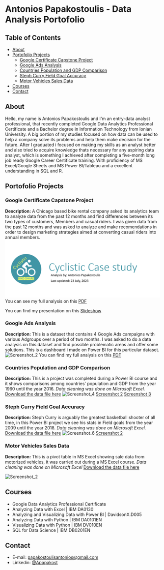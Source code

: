 # Antonios Papakostoulis - Data Analysis Portofolio

## Table of Contents
- [About](#about)
- [Portofolio Projects](#portofolio-projects)
  + [Google Certificate Capstone Project](#google-certificate-capstone-project)
  + [Google Ads Analysis](#google-ads-analysis)
  + [Countries Population and GDP Comparison](#countries-population-and-gdp-comparison)
  + [Steph Curry Field Goal Accuracy](#steph-curry-field-goal-accuracy)
  + [Motor Vehicles Sales Data](#motor-vehicles-sales-data)
- [Courses](#courses)
- [Contact](#contact)

## About

Hello, my name is Antonios Papakostoulis and I'm an entry-data analyst professional, that recently completed Google Data Analytics Professional Certificate and a Bachelor degree in Information Technology from Ionian University. A big portion of my studies focused on how data can be used to help a company solve its problems and help them make decision for the future. After I graduated i focused on making my skills as an analyst better and also tried to acquire knowledge thats necessary for any aspiring data analyst, which is something I achieved after completing a five-month long job ready Google Career Certificate training. With proficiency of MS Excel/Google Sheets and MS Power BI/Tableau and a excellent understanding in SQL and R.
## Portofolio Projects

### Google Certificate Capstone Project
**Description:** A Chicago based bike rental company asked its analytics team to analyze data from the past 12 months and find differences between its two types of customers, Members and casual riders. I was given data from the past 12 months  and was asked to analyze and make recomendations in order to design marketing strategies aimed at converting casual riders into annual members. 
![](https://github.com/Antonis-Papakostoulis/Data-analytics-projects/blob/main/Screenshot_12.png)
You can see my full analysis on this [PDF](https://github.com/Antonis-Papakostoulis/Data-analytics-projects/blob/main/Cyclistic%20Case%20Study%20Google%20Capstone-Antonios%20Papakostoulis.pdf)

You can find my presentation on this [Slideshow](https://docs.google.com/presentation/d/1zONP6abP2eG1tnKDtQHlCpw8b_GEfUHBoUB6pf7psGU/edit?usp=sharing)
### Google Ads Analysis
**Description:** This is a dataset that contains 4 Google Ads campaigns with various Adgroups over a period of two months. I was asked to do a data analysis on this dataset and find possible problematic areas and offer some solutions. This is a dashboard i made on Power BI for this particular dataset. 
![Screenshot_2](https://user-images.githubusercontent.com/108819475/200173138-173268e4-9d85-4601-9773-38c3fb54eca0.png)
You can find my full analysis on this [PDF](https://github.com/Antonis-Papakostoulis/Data-analytics-projects/blob/main/Google%20Ads%20Analysis-Antonios%20Papakostoulis.pdf)
### Countries Population and GDP Comparison
**Description:** This is a project was completed during a Power BI course and it shows comparisons among countries' population and GDP from the year 1960 until the year 2016. *Data cleaning was done on Microsoft Excel.*
[Download the data file here](https://github.com/Antonis-Papakostoulis/Data-analytics-projects/blob/main/Power%20BI/Countries%20Comparison.pbix)
![Screenshot_4](https://user-images.githubusercontent.com/108819475/199075598-f5f18951-b1f9-4f63-901d-b4f34013d112.png)
[Screenshot 2](https://github.com/Antonis-Papakostoulis/Data-analytics-projects/blob/main/Power%20BI/Screenshots/Screenshot_1.png)
[Screenshot 3](https://github.com/Antonis-Papakostoulis/Data-analytics-projects/blob/main/Power%20BI/Screenshots/Screenshot_2.png)

### Steph Curry Field Goal Accuracy
**Description:** Steph Curry is arguably the greatest basketball shooter of all time, in this Power BI project we see his stats in Field goals from the year 2009 until the year 2018. *Data cleaning was done on Microsoft Excel.*
[Download the data file here](https://github.com/Antonis-Papakostoulis/Data-analytics-projects/blob/main/Power%20BI/Steph%20Curry%20Shots.pbix)
![Screenshot_6](https://user-images.githubusercontent.com/108819475/199075601-1d52b1b0-24f2-43fd-9d4c-baafdfa431ca.png)
[Screenshot 2](https://github.com/Antonis-Papakostoulis/Data-analytics-projects/blob/main/Power%20BI/Screenshots/Screenshot_5.png)

### Motor Vehicles Sales Data
**Description:** This is a pivot table in MS Excel showing sale data from motorized vehicles, it was carried out during a MS Excel course. *Data cleaning was done on Microsoft Excel*
[Download the data file here](https://github.com/Antonis-Papakostoulis/Data-analytics-projects/blob/main/Excel/Sales%20Data.xlsx)

![Screenshot_2](https://user-images.githubusercontent.com/108819475/201143616-6a3398d8-8863-44d1-9287-399d7d4377d6.jpg)


## Courses
- Google Data Analytics Professional Certificate
- Analyzing Data with Excel | IBM DA0130
- Analyzing and Visualizing Data with Power BI | DavidsonX.D005
- Analyzing Data with Python | IBM DA0101EN
- Visualizing Data with Python | IBM DV010EN
- SQL for Data Science | IBM DB0201EN

## Contact
- E-mail: papakostoulisantonios@gmail.com
- Linkedin: [@Apapakost](https://www.linkedin.com/in/apapakost/)
